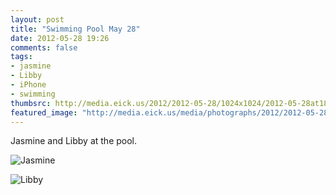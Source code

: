 ```yaml
---
layout: post
title: "Swimming Pool May 28"
date: 2012-05-28 19:26
comments: false
tags: 
- jasmine
- Libby
- iPhone
- swimming
thumbsrc: http://media.eick.us/2012/2012-05-28/1024x1024/2012-05-28at18.03.36.jpg
featured_image: "http://media.eick.us/media/photographs/2012/2012-05-28/2012-05-28at18.03.36.jpg"
---
```

Jasmine and Libby at the pool.



![Jasmine](http://media.eick.us/media/photographs/2012/2012-05-28/2012-05-28at18.03.36.jpg)




![Libby](http://media.eick.us/media/photographs/2012/2012-05-28/2012-05-28at18.00.59.jpg)


